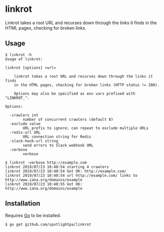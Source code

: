 linkrot
=========

Linkrot takes a root URL and recurses down through the links it finds in the
HTML pages, checking for broken links.

Usage
-----

``` shell
$ linkrot -h
Usage of linkrot:

linkrot [options] <url>

    linkrot takes a root URL and recurses down through the links it finds
    in the HTML pages, checking for broken links (HTTP status != 200).

    Options may also be specified as env vars prefixed with "LINKROT_".

Options:

  -crawlers int
        number of concurrent crawlers (default 8)
  -exclude value
        URL prefix to ignore; can repeat to exclude multiple URLs
  -redis-url URL
        URL connection string for Redis
  -slack-hook-url string
        send errors to Slack webhook URL
  -verbose
        verbose

$ linkrot -verbose http://example.com
linkrot 2019/07/23 10:40:54 starting 4 crawlers
linkrot 2019/07/23 10:40:54 Got OK: http://example.com/
linkrot 2019/07/23 10:40:54 url http://example.com/ links to http://www.iana.org/domains/example
linkrot 2019/07/23 10:40:55 Got OK: http://www.iana.org/domains/example
```

Installation
------------

Requires [Go](https://golang.org/) to be installed.

``` shell
$ go get github.com/spotlightpa/linkrot
```
